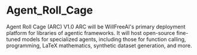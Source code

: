 # Agent_Roll_Cage
Agent Roll Cage (ARC) V1.0 ARC will be WillFreeAI's primary deployment platform for libraries of agentic frameworks. It will host open-source fine-tuned models for specialized agents, including those for function calling, programming, LaTeX mathematics, synthetic dataset generation, and more.
